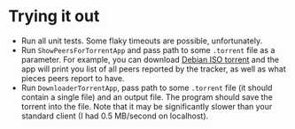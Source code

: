 # Trying it out

* Run all unit tests. Some flaky timeouts are possible, unfortunately.
* Run `ShowPeersForTorrentApp` and pass path to some `.torrent` file as a parameter. For example, you can download [Debian ISO torrent](http://mirror.yandex.ru/debian-cd/current/amd64/bt-cd/) and the app will print you list of all peers reported by the tracker, as well as what pieces peers report to have.
* Run `DownloaderTorrentApp`, pass path to some `.torrent` file (it should contain a single file) and an output file. The program should save the torrent into the file. Note that it may be significantly slower than your standard client (I had 0.5 MB/second on localhost).
